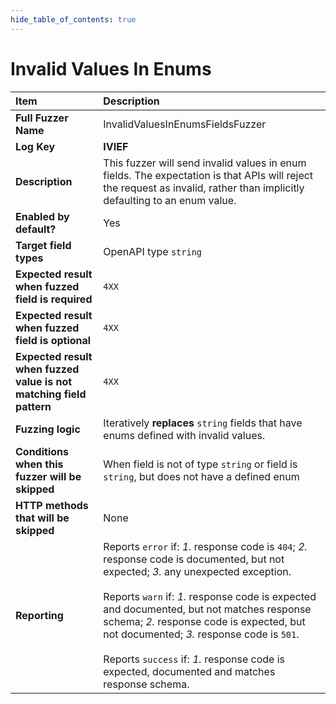 ```yaml
--- 
hide_table_of_contents: true
---
```


# Invalid Values In Enums

| Item                                                                | Description                                                                                                                                                                                                                                                                                                                                                                                                                                 |
|:--------------------------------------------------------------------|:--------------------------------------------------------------------------------------------------------------------------------------------------------------------------------------------------------------------------------------------------------------------------------------------------------------------------------------------------------------------------------------------------------------------------------------------|
| **Full Fuzzer Name**                                                | InvalidValuesInEnumsFieldsFuzzer                                                                                                                                                                                                                                                                                                                                                                                                            |
| **Log Key**                                                         | **IVIEF**                                                                                                                                                                                                                                                                                                                                                                                                                                   |
| **Description**                                                     | This fuzzer will send invalid values in enum fields. The expectation is that APIs will reject the request as invalid, rather than implicitly defaulting to an enum value.                                                                                                                                                                                                                                                                   |
| **Enabled by default?**                                             | Yes                                                                                                                                                                                                                                                                                                                                                                                                                                         |
| **Target field types**                                              | OpenAPI type `string`                                                                                                                                                                                                                                                                                                                                                                                                                       |
| **Expected result when fuzzed field is required**                   | `4XX`                                                                                                                                                                                                                                                                                                                                                                                                                                       |
| **Expected result when fuzzed field is optional**                   | `4XX`                                                                                                                                                                                                                                                                                                                                                                                                                                       |
| **Expected result when fuzzed value is not matching field pattern** | `4XX`                                                                                                                                                                                                                                                                                                                                                                                                                                       |
| **Fuzzing logic**                                                   | Iteratively **replaces** `string` fields that have enums defined with invalid values.                                                                                                                                                                                                                                                                                                                                                       |
| **Conditions when this fuzzer will be skipped**                     | When field is not of type `string` or field is `string`, but does not have a defined enum                                                                                                                                                                                                                                                                                                                                                   |
| **HTTP methods that will be skipped**                               | None                                                                                                                                                                                                                                                                                                                                                                                                                                        |
| **Reporting**                                                       | Reports `error` if: *1.* response code is `404`; *2.* response code is documented, but not expected; *3.* any unexpected exception. <br/><br/> Reports `warn` if: *1.* response code is expected and documented, but not matches response schema; *2.* response code is expected, but not documented; *3.* response code is `501`. <br/><br/> Reports `success` if: *1.* response code is expected, documented and matches response schema. | 
